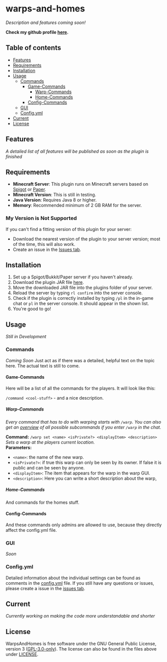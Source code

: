 # warps-and-homes
_Description and features coming soon!_

**Check my github profile [here](https://github.com/AwayAllay).**

## Table of contents
- [Features](#features)
- [Requirements](#requirements)
- [Installation](#installation)
- [Usage](#usage)
  - [Commands](#commands)
    - [Game-Commands](#game-commands)
      - [Warp-Commands](#warp-commands)
      - [Home-Commands](#home-commands)
    - [Config-Commands](#config-commands)
  - [GUI](#gui)
  - [Config.yml](#configyml)
- [Current](#current)
- [License](#license)

## Features
_A detailed list of all features will be published as soon as the plugin is finished_

## Requirements

- **Minecraft Server**: This plugin runs on Minecraft servers based on [Spigot](https://www.spigotmc.org/) or [Paper](https://papermc.io/).
- **Minecraft Version**: This is still in testing.
- **Java Version**: Requires Java 8 or higher.
- **Memory**: Recommended minimum of 2 GB RAM for the server.
### My Version is Not Supported

If you can't find a fitting version of this plugin for your server:

- Download the nearest version of the plugin to your server version; most of the time, this will also work.
- Create an issue in the [Issues tab](https://github.com/AwayAllay/warps-and-homes/issues).

## Installation

1. Set up a Spigot/Bukkit/Paper server if you haven't already.
2. Download the plugin JAR file [here](https://github.com/AwayAllay).
3. Move the downloaded JAR file into the plugins folder of your server.
4. Reload the server by typing `rl confirm` into the server console.
5. Check if the plugin is correctly installed by typing `/pl` in the in-game chat or `pl` in the server console. It should appear in the shown list.
6. You're good to go!

## Usage
_Still in Development_
### Commands
_Coming Soon_
Just act as if there was a detailed, helpful text on the topic here. The actual text is still to come.

#### Game-Commands
Here will be a list of all the commands for the players. It will look like this:

`/command <cool-stuff>` - and a nice description.

##### Warp-Commands
_Every command that has to do with warping starts with `/warp`. 
You can also get an [overview](https://github.com/AwayAllay/warps-and-homes/blob/main/src/main/resources/warpCommands.png)
of all possible subcommands if you enter `/warp` in the chat._

**Command:** `/warp set <name> <isPrivate?> <displayItem> <description>`  
_Sets a warp at the players current location._  
**Parameters:** 
- `<name>`: the name of the new warp.
- `<isPrivate?>`: if true this warp can only be seen by its owner. If false it is public and can be seen by anyone.
- `<displayItem>`: The item that appears for the warp in the warp GUI.
- `<description>`: Here you can write a short description about the warp,

##### Home-Commands
And commands for the homes stuff.

#### Config-Commands

And these commands only admins are allowed to use, because they directly affect the config.yml file.

### GUI
_Soon_
### Config.yml
Detailed information about the individual settings can be found as comments in the 
[config.yml](https://github.com/AwayAllay/warps-and-homes/blob/main/src/main/resources/config.yml) file. If you 
still have any questions or issues, please create a issue in the [issues tab](https://github.com/AwayAllay/warps-and-homes/issues).

## Current
_Currently working on making the code more understandable and shorter_
## License
WarpsAndHomes is free software under the GNU General Public License, version 3 ([GPL-3.0-only](https://www.gnu.org/licenses/gpl-3.0.html)).
The license can also be found in the files above under [LICENSE](https://github.com/AwayAllay/warps-and-homes/blob/main/LICENSE).

